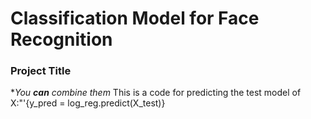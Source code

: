 # Classification Model for Face Recognition
### Project Title
**You **can** combine them*
This is a code for predicting the test model of X:"'{y_pred = log_reg.predict(X_test)}
